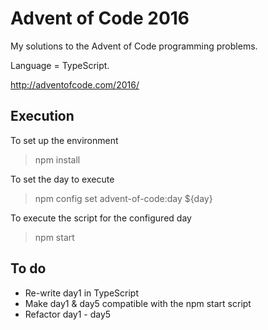 # Advent of Code 2016
My solutions to the Advent of Code programming problems.

Language = TypeScript.

http://adventofcode.com/2016/

## Execution
To set up the environment
> npm install

To set the day to execute
> npm config set advent-of-code:day ${day}

To execute the script for the configured day
> npm start

## To do
* Re-write day1 in TypeScript
* Make day1 & day5 compatible with the npm start script
* Refactor day1 - day5